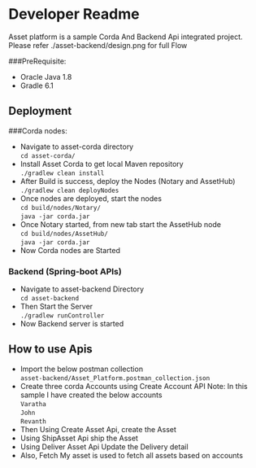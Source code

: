 # Developer Readme
Asset platform is a sample Corda And Backend Api integrated project.
Please refer ./asset-backend/design.png for full Flow

###PreRequisite:
- Oracle Java 1.8
- Gradle 6.1

## Deployment
###Corda nodes:
- Navigate to asset-corda directory \
`cd asset-corda/`
- Install Asset Corda to get local Maven repository \
`./gradlew clean install`
- After Build is success, deploy the Nodes (Notary and AssetHub) \
`./gradlew clean deployNodes`
- Once nodes are deployed, start the nodes \
`cd build/nodes/Notary/` \
`java -jar corda.jar`
- Once Notary started, from new tab start the AssetHub node \
`cd build/nodes/AssetHub/`\
`java -jar corda.jar`
-  Now Corda nodes are Started

### Backend (Spring-boot APIs)
- Navigate to asset-backend Directory \
`cd asset-backend`
- Then Start the Server \
`./gradlew runController`
- Now Backend server is started

## How to use Apis
- Import the below postman collection\
`asset-backend/Asset_Platform.postman_collection.json`
- Create three corda Accounts using Create Account API
Note: In this sample I have created the below accounts\
  `Varatha`\
  `John`\
  `Revanth`
- Then Using Create Asset Api, create the Asset
- Using ShipAsset Api ship the Asset
- Using Deliver Asset Api Update the Delivery detail
- Also, Fetch My asset is used to fetch all assets based on accounts
  

